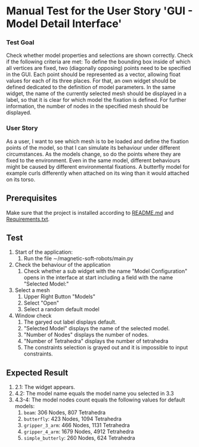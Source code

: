 # Manual Test for the User Story 'GUI - Model Detail Interface'

### Test Goal

Check whether model properties and selections are shown correctly.
Check if the following criteria are met: 
To define the bounding box inside of which all vertices are fixed, two (diagonally opposing) points need to be specified in the GUI. Each point should be represented as a vector, allowing float values for each of its three places. For that, an own widget should be defined dedicated to the definition of model parameters.
In the same widget, the name of the currently selected mesh should be displayed in a label, so that it is clear for which model the fixation is defined. For further information, the number of nodes in the specified mesh should be displayed.


### User Story

As a user, I want to see which mesh is to be loaded and define the fixation points of the model, so that I can simulate its behaviour under different circumstances. As the models change, so do the points where they are fixed to the environment. Even in the same model, different behaviours might be caused by different environmental fixations. A butterfly model for example curls differently when attached on its wing than it would attached on its torso.

## Prerequisites

Make sure that the project is installed according to [README.md]() and [Requirements.txt]().

## Test

1. Start of the application:
    1. Run the file ∼/magnetic-soft-robots/main.py
2. Check the behaviour of the application
    1. Check whether a sub widget with the name "Model Configuration" opens in the interface at start including a field with the name "Selected Model:"
3. Select a mesh
    1. Upper Right Button "Models"
    2. Select "Open"
    3. Select a random default model
4. Window check
    1. The garyed out label displays default.
    2. "Selected Model" displays the name of the selected model.
    3. "Number of Nodes" displays the number of nodes.
    4. "Number of Tetrahedra" displays the number of tetrahedra
    5. The constraints selection is grayed out and it is impossible to input constraints.

## Expected Result

1. 2.1: The widget appears.
2. 4.2: The model name equals the model name you selected in 3.3
3. 4.3-4: The model nodes count equals the following values for default models:
    1. `beam`: 306 Nodes, 807 Tetrahedra
    2. `butterfly`: 423 Nodes, 1094 Tetrahedra
    3. `gripper_3_arm`: 466 Nodes, 1131 Tetrahedra
    4. `gripper_4_arm`: 1679 Nodes, 4912 Tetrahedra
    5. `simple_butterly`: 260 Nodes, 624 Tetrahedra
